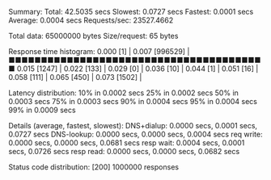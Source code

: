 
Summary:
  Total:	42.5035 secs
  Slowest:	0.0727 secs
  Fastest:	0.0001 secs
  Average:	0.0004 secs
  Requests/sec:	23527.4662
  
  Total data:	65000000 bytes
  Size/request:	65 bytes

Response time histogram:
  0.000 [1]	|
  0.007 [996529]	|■■■■■■■■■■■■■■■■■■■■■■■■■■■■■■■■■■■■■■■■
  0.015 [1247]	|
  0.022 [133]	|
  0.029 [0]	|
  0.036 [10]	|
  0.044 [1]	|
  0.051 [16]	|
  0.058 [111]	|
  0.065 [450]	|
  0.073 [1502]	|


Latency distribution:
  10% in 0.0002 secs
  25% in 0.0002 secs
  50% in 0.0003 secs
  75% in 0.0003 secs
  90% in 0.0004 secs
  95% in 0.0004 secs
  99% in 0.0009 secs

Details (average, fastest, slowest):
  DNS+dialup:	0.0000 secs, 0.0001 secs, 0.0727 secs
  DNS-lookup:	0.0000 secs, 0.0000 secs, 0.0004 secs
  req write:	0.0000 secs, 0.0000 secs, 0.0681 secs
  resp wait:	0.0004 secs, 0.0001 secs, 0.0726 secs
  resp read:	0.0000 secs, 0.0000 secs, 0.0682 secs

Status code distribution:
  [200]	1000000 responses




